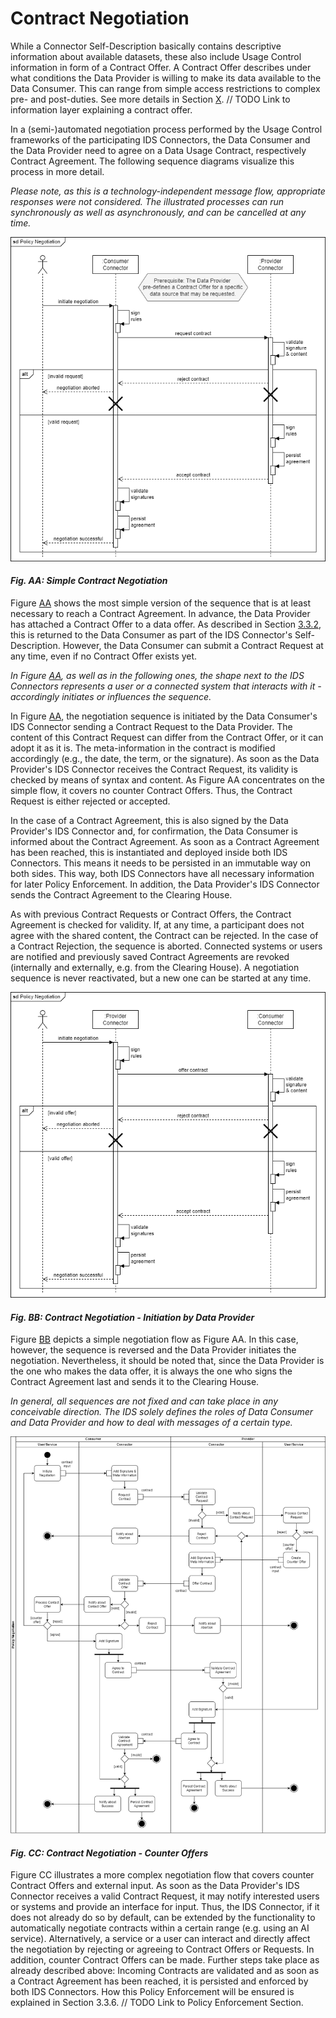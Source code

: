 # Contract Negotiation

While a Connector Self-Description basically contains descriptive information about available 
datasets, these also include Usage Control information in form of a Contract Offer. A Contract Offer
describes under what conditions the Data Provider is willing to make its data available to the Data 
Consumer. This can range from simple access restrictions to complex pre- and post-duties. See more
details in Section [X](). // TODO Link to information layer explaining a contract offer.

In a (semi-)automated negotiation process performed by the Usage Control frameworks of the 
participating IDS Connectors, the Data Consumer and the Data Provider need to agree on a Data Usage
Contract, respectively Contract Agreement. The following sequence diagrams visualize this process in 
more detail.

_Please note, as this is a technology-independent message flow, appropriate responses were not
considered. The illustrated processes can run synchronously as well as asynchronously, and can be
cancelled at any time._

![Simple Contract Negotiation](media/policy-negotiation-sequence-1.png)
#### _Fig. AA: Simple Contract Negotiation_

Figure [AA]() shows the most simple version of the sequence that is at least necessary to 
reach a Contract Agreement. In advance, the Data Provider has attached a Contract Offer to a data 
offer. As described in Section [3.3.2](3_3_2_Data_Offering.md), this is returned to the Data 
Consumer as part of the IDS Connector's Self-Description. However, the Data Consumer can submit a 
Contract Request at any time, even if no Contract Offer exists yet.

_In Figure [AA](), as well as in the following ones, the shape next to the IDS Connectors 
represents a user or a connected system that interacts with it - accordingly initiates or influences 
the sequence._

In Figure [AA](), the negotiation sequence is initiated by the Data Consumer's IDS 
Connector sending a Contract Request to the Data Provider. The content of this Contract Request can 
differ from the Contract Offer, or it can adopt it as it is. The meta-information in the contract is 
modified accordingly (e.g., the date, the term, or the signature). As soon as the Data Provider's 
IDS Connector receives the Contract Request, its validity is checked by means of syntax and content. 
As Figure AA concentrates on the simple flow, it covers no counter Contract Offers. Thus, the 
Contract Request is either rejected or accepted.

In the case of a Contract Agreement, this is also signed by the Data Provider's IDS Connector and, 
for confirmation, the Data Consumer is informed about the Contract Agreement. As soon as a Contract 
Agreement has been reached, this is instantiated and deployed inside both IDS Connectors. This means 
it needs to be persisted in an immutable way on both sides. This way, both IDS Connectors have all 
necessary information for later Policy Enforcement. In addition, the Data Provider's IDS Connector 
sends the Contract Agreement to the Clearing House.

As with previous Contract Requests or Contract Offers, the Contract Agreement is checked for 
validity. If, at any time, a participant does not agree with the shared content, the Contract can be 
rejected. In the case of a Contract Rejection, the sequence is aborted. Connected systems or users 
are notified and previously saved Contract Agreements are revoked (internally and externally, e.g. 
from the Clearing House). A negotiation sequence is never reactivated, but a new one can be started 
at any time.

![Contract Negotiation: Initiation by Data Provider](media/policy-negotiation-sequence-2.png)
#### _Fig. BB: Contract Negotiation - Initiation by Data Provider_

Figure [BB]() depicts a simple negotiation flow as Figure AA. In this case, however, the sequence is 
reversed and the Data Provider initiates the negotiation. Nevertheless, it should be noted that, 
since the Data Provider is the one who makes the data offer, it is always the one who signs the 
Contract Agreement last and sends it to the Clearing House.

_In general, all sequences are not fixed and can take place in any conceivable direction. The IDS 
solely defines the roles of Data Consumer and Data Provider and how to deal with messages of a 
certain type._

![Contract Negotiation: Counter Offers](media/policy-negotiation-sequence-3.png)
#### _Fig. CC: Contract Negotiation - Counter Offers_

Figure CC illustrates a more complex negotiation flow that covers counter Contract Offers and 
external input. As soon as the Data Provider's IDS Connector receives a valid Contract Request, it
may notify interested users or systems and provide an interface for input. Thus, the IDS Connector, 
if it does not already do so by default, can be extended by the functionality to automatically 
negotiate contracts within a certain range (e.g. using an AI service). Alternatively, a service 
or a user can interact and directly affect the negotiation by rejecting or agreeing to Contract
Offers or Requests. In addition, counter Contract Offers can be made. Further steps take place as 
already described above: Incoming Contracts are validated and as soon as a Contract Agreement has 
been reached, it is persisted and enforced by both IDS Connectors. How this Policy Enforcement will 
be ensured is explained in Section 3.3.6. // TODO Link to Policy Enforcement Section. 
